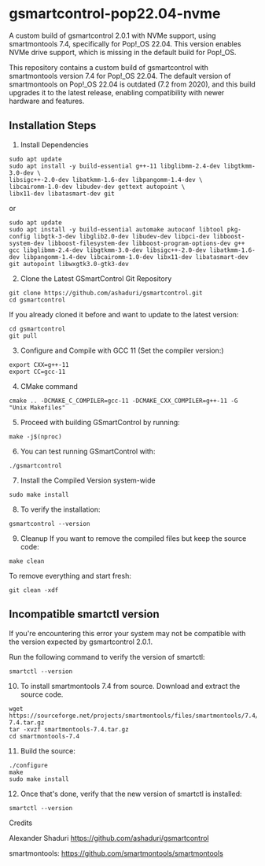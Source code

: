 # gsmartcontrol-pop22.04-nvme
A custom build of gsmartcontrol 2.0.1 with NVMe support, using smartmontools 7.4, specifically for Pop!_OS 22.04. This version enables NVMe drive support, which is missing in the default build for Pop!_OS.

This repository contains a custom build of gsmartcontrol with smartmontools version 7.4 for Pop!_OS 22.04. The default version of smartmontools on Pop!_OS 22.04 is outdated (7.2 from 2020), and this build upgrades it to the latest release, enabling compatibility with newer hardware and features.



## Installation Steps

1. Install Dependencies
```
sudo apt update
sudo apt install -y build-essential g++-11 libglibmm-2.4-dev libgtkmm-3.0-dev \
libsigc++-2.0-dev libatkmm-1.6-dev libpangomm-1.4-dev \
libcairomm-1.0-dev libudev-dev gettext autopoint \
libx11-dev libatasmart-dev git
```

or

```
sudo apt update
sudo apt install -y build-essential automake autoconf libtool pkg-config libgtk-3-dev libglib2.0-dev libudev-dev libpci-dev libboost-system-dev libboost-filesystem-dev libboost-program-options-dev g++ gcc libglibmm-2.4-dev libgtkmm-3.0-dev libsigc++-2.0-dev libatkmm-1.6-dev libpangomm-1.4-dev libcairomm-1.0-dev libx11-dev libatasmart-dev git autopoint libwxgtk3.0-gtk3-dev
```

2. Clone the Latest GSmartControl Git Repository
   
```
git clone https://github.com/ashaduri/gsmartcontrol.git
cd gsmartcontrol
```
If you already cloned it before and want to update to the latest version:

```
cd gsmartcontrol
git pull
```

3. Configure and Compile with GCC 11 (Set the compiler version:)
```
export CXX=g++-11
export CC=gcc-11
```

4. CMake command
```
cmake .. -DCMAKE_C_COMPILER=gcc-11 -DCMAKE_CXX_COMPILER=g++-11 -G "Unix Makefiles"
```

5. Proceed with building GSmartControl by running:
```
make -j$(nproc)
```

6. You can test running GSmartControl with:
```
./gsmartcontrol
```

7. Install the Compiled Version system-wide
```
sudo make install
```

8. To verify the installation:
```
gsmartcontrol --version
```

9. Cleanup
If you want to remove the compiled files but keep the source code:
```
make clean
```
To remove everything and start fresh:
```
git clean -xdf
```


## Incompatible smartctl version
If you're encountering  this error your system may not be compatible with the version expected by gsmartcontrol 2.0.1.

Run the following command to verify the version of smartctl:
```
smartctl --version
```

10. To install smartmontools 7.4 from source. Download and extract the source code.
```
wget https://sourceforge.net/projects/smartmontools/files/smartmontools/7.4/smartmontools-7.4.tar.gz
tar -xvzf smartmontools-7.4.tar.gz
cd smartmontools-7.4
```

11. Build the source:
```
./configure
make
sudo make install
```
12. Once that's done, verify that the new version of smartctl is installed:
```
smartctl --version
```

   

Credits

Alexander Shaduri 
https://github.com/ashaduri/gsmartcontrol

smartmontools: https://github.com/smartmontools/smartmontools
